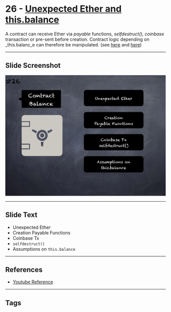 # 26 - [Unexpected Ether and this.balance](Unexpected%20Ether%20and%20this.balance.md)
A contract can receive Ether via _payable_ functions, _selfdestruct(), coinbase_ transaction or pre-sent before creation. Contract logic depending on _this.balanc_e can therefore be manipulated. (see [here](https://github.com/sigp/solidity-security-blog#3-unexpected-ether-1) and [here](https://swcregistry.io/docs/SWC-132))

___
## Slide Screenshot
![026.png](../images/pitfalls_and_best_practices101/026.png)
___
## Slide Text
- Unexpected Ether
- Creation Payable Functions
- Coinbase Tx
- `selfdestruct()`
- Assumptions on `this.balance`
___
## References
- [Youtube Reference](https://youtu.be/fgXuHaZDenU?t=471)
___
## Tags